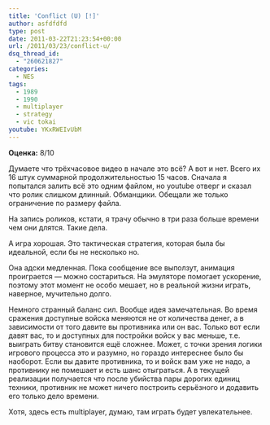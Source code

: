 ```yaml
---
title: 'Conflict (U) [!]'
author: asfdfdfd
type: post
date: 2011-03-22T21:23:54+00:00
url: /2011/03/23/conflict-u/
dsq_thread_id:
  - "260621827"
categories:
  - NES
tags:
  - 1989
  - 1990
  - multiplayer
  - strategy
  - vic tokai
youtube: YKxRWEIvUbM
---
```

**Оценка:** 8/10

Думаете что трёхчасовое видео в начале это всё? А вот и нет. Всего их 16 штук суммарной продолжительностью 15 часов. Сначала я попытался залить всё это одним файлом, но youtube отверг и сказал что ролик слишком длинный. Обманщики. Обещали же только ограничение по размеру файла.

На запись роликов, кстати, я трачу обычно в три раза больше времени чем они длятся. Такие дела.

А игра хорошая. Это тактическая стратегия, которая была бы идеальной, если бы не несколько но.

Она адски медленная. Пока сообщение все выползут, анимация проиграется — можно состариться. На эмуляторе помогает ускорение, поэтому этот момент не особо мешает, но в реальной жизни играть, наверное, мучительно долго.

Немного странный баланс сил. Вообще идея замечательная. Во время сражения доступные войска меняются не от количества денег, а в зависимости от того давите вы противника или он вас. Только вот если давят вас, то и доступных для постройки войск у вас меньше, т.е. выиграть битву становится ещё сложнее. Может, с точки зрения логики игрового процесса это и разумно, но гораздо интереснее было бы наоборот. Если вы давите противника, то и войск вам уже не надо, а противнику не помешает и есть шанс отыграться. А в текущей реализации получается что после убийства пары дорогих единиц техники, противник не может ничего построить серьёзного и додавить его только дело времени.

Хотя, здесь есть multiplayer, думаю, там играть будет увлекательнее.
